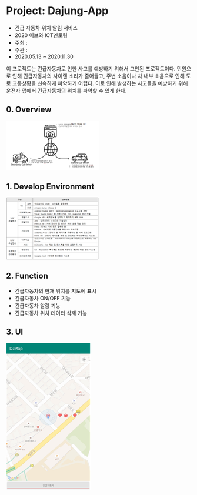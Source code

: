 # Project: Dajung-App
* 긴급 자동차 위치 알림 서비스
* 2020 이브와 ICT멘토링
* 주최 :
* 주관 :
* 2020.05.13 ~ 2020.11.30

이 프로젝트는 긴급자동차로 인한 사고를 예방하기 위해서 고안된 프로젝트이다.
민원으로 인해 긴급자동차의 사이렌 소리가 줄어들고, 주변 소음이나 차 내부 소음으로 인해 도로 교통상황을 신속하게 파악하기 어렵다.
이로 인해 발생하는 사고들을 예방하기 위해 운전자 앱에서 긴급자동차의 위치를 파악할 수 있게 한다.

## 0. Overview
<img src="/doc/imgs/flow.png" width="50%">

## 1. Develop Environment
<img src="/doc/imgs/environment.PNG" width="50%">

## 2. Function
* 긴급자동차의 현재 위치를 지도에 표시
* 긴급자동차 ON/OFF 기능
* 긴급자동차 알람 기능
* 긴급자동차 위치 데이터 삭제 기능

## 3. UI
<img src="/doc/imgs/app.png" width="230" height="400">
